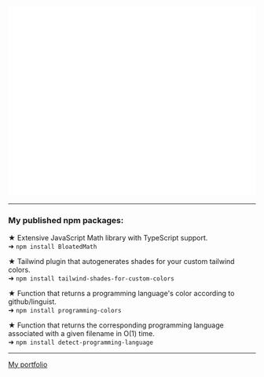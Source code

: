 ![Metrics](/github-metrics.svg)

<!-- [My developerlookup](https://developerlookup.com/LorenzoBloedow) -->
<hr />
<h3>My published npm packages:</h3>

★ Extensive JavaScript Math library with TypeScript support.</br>
➜ `npm install BloatedMath`

★ Tailwind plugin that autogenerates shades for your custom tailwind colors.</br>
➜ `npm install tailwind-shades-for-custom-colors`

★ Function that returns a programming language's color according to github/linguist.</br>
➜ `npm install programming-colors`

★ Function that returns the corresponding programming language associated with a given filename in O(1) time.</br>
➜ `npm install detect-programming-language`
<hr />
<a href="https://lorenzobloedow.com">My portfolio</a>
